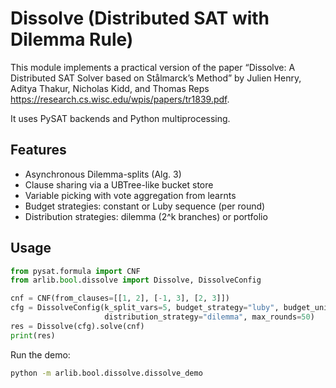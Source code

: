 # Dissolve (Distributed SAT with Dilemma Rule)

This module implements a practical version of the paper “Dissolve: A Distributed SAT Solver based on Stålmarck’s Method” by Julien Henry, Aditya Thakur, Nicholas Kidd, and Thomas Reps
https://research.cs.wisc.edu/wpis/papers/tr1839.pdf.

It uses PySAT backends and Python multiprocessing.

## Features
- Asynchronous Dilemma-splits (Alg. 3)
- Clause sharing via a UBTree-like bucket store
- Variable picking with vote aggregation from learnts
- Budget strategies: constant or Luby sequence (per round)
- Distribution strategies: dilemma (2^k branches) or portfolio

## Usage
```python
from pysat.formula import CNF
from arlib.bool.dissolve import Dissolve, DissolveConfig

cnf = CNF(from_clauses=[[1, 2], [-1, 3], [2, 3]])
cfg = DissolveConfig(k_split_vars=5, budget_strategy="luby", budget_unit=10000,
                     distribution_strategy="dilemma", max_rounds=50)
res = Dissolve(cfg).solve(cnf)
print(res)
```

Run the demo:
```bash
python -m arlib.bool.dissolve.dissolve_demo
```
